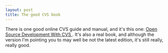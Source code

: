 ```yaml
---
layout: post
title: The good CVS book 
---
```

<p>There is one good online CVS guide and manual, and it's this one: <a href="http://cvsbook.red-bean.com/cvsbook.html">Open Source Development With CVS </a>. It's also a real book, and although the version I'm pointing you to may well be not the latest edition, it's still really, really good. </p>
